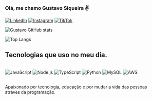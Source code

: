 
### Olá, me chamo Gustavo Siqueira ✌️ 

[![LinkedIn](https://img.shields.io/badge/LinkedIn-0077B5?style=for-the-badge&logo=linkedin&logoColor=white)](https://www.linkedin.com/in/gustavo-siqueira-silva)
[![Instagram](https://img.shields.io/badge/Instagram-E4405F?style=for-the-badge&logo=instagram&logoColor=white)](https://www.instagram.com/gusiqueira006_/)
[![TikTok](https://img.shields.io/badge/TikTok-000000?style=for-the-badge&logo=tiktok&logoColor=white)](https://www.tiktok.com/@siqueiradev?_t=ZM-8wiWV0SvqZ4&_r=1)

![Gustavo GitHub stats](https://github-readme-stats.vercel.app/api?username=GustavoSiqueira19&show_icons=true&theme=transparent)

![Top Langs](https://github-readme-stats.vercel.app/api/top-langs/?username=GustavoSiqueira19&layout=compact)

## Tecnologias que uso no meu dia.

<div style="display: inline_block"><br/>
    <img align="center" alt="JavaScript" src="https://img.shields.io/badge/JavaScript-323330?style=for-the-badge&logo=javascript&logoColor=F7DF1E"/>
    <img align="center" alt="Node.js" src="https://img.shields.io/badge/Node%20js-339933?style=for-the-badge&logo=nodedotjs&logoColor=white"/>
    <img align="center" alt="TypeScript" src="https://img.shields.io/badge/TypeScript-007ACC?style=for-the-badge&logo=typescript&logoColor=white"/>
    <img align="center" alt="Python" src="https://img.shields.io/badge/Python-FFD43B?style=for-the-badge&logo=python&logoColor=blue"/>
    <img align="center" alt="MySQL" src="https://img.shields.io/badge/MySQL-005C84?style=for-the-badge&logo=mysql&logoColor=white"/>
     <img align="center" alt="AWS" src="https://img.shields.io/badge/Amazon_Web_Services-FF9900?style=for-the-badge&logo=amazonwebservices&logoColor=white"/>
</div><br/>

Apaixonado por tecnologia, educação e por mudar a vida das pessoas atráves da programação.
